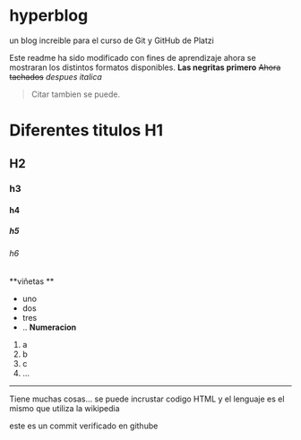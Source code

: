 # hyperblog
un blog increible para el curso de Git  y GitHub de Platzi

Este readme ha sido modificado con fines de aprendizaje
ahora se mostraran los distintos formatos disponibles.
**Las negritas primero**
~~Ahora tachados~~
*despues italica*
> Citar tambien se puede. 

# Diferentes titulos H1
## H2
### h3
#### h4
##### h5
###### h6
**viñetas **
- uno
- dos 
- tres 
- ..
**Numeracion**
1. a
2. b
3. c
4. ...

------------

Tiene muchas cosas... se puede incrustar codigo HTML y el lenguaje es el mismo que utiliza la wikipedia

este es un commit verificado en githube